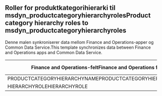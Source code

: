 ## <a name="product-category-hierarchy-roles-to-msdyn_productcategoryhierarchyroles"></a><span data-ttu-id="bf62c-101">Roller for produktkategorihierarki til msdyn_productcategoryhierarchyroles</span><span class="sxs-lookup"><span data-stu-id="bf62c-101">Product category hierarchy roles to msdyn_productcategoryhierarchyroles</span></span>

<span data-ttu-id="bf62c-102">Denne malen synkroniserer data mellom Finance and Operations-apper og Common Data Service.</span><span class="sxs-lookup"><span data-stu-id="bf62c-102">This template synchronizes data between Finance and Operations apps and Common Data Service.</span></span>

<span data-ttu-id="bf62c-103">Finance and Operations-felt</span><span class="sxs-lookup"><span data-stu-id="bf62c-103">Finance and Operations field</span></span> | <span data-ttu-id="bf62c-104">Tilordningstype</span><span class="sxs-lookup"><span data-stu-id="bf62c-104">Map type</span></span> | <span data-ttu-id="bf62c-105">Annet Dynamics 365-felt</span><span class="sxs-lookup"><span data-stu-id="bf62c-105">Other Dynamics 365 field</span></span> | <span data-ttu-id="bf62c-106">Standardverdi</span><span class="sxs-lookup"><span data-stu-id="bf62c-106">Default value</span></span>
---|---|---|---
<span data-ttu-id="bf62c-107">PRODUCTCATEGORYHIERARCHYNAME</span><span class="sxs-lookup"><span data-stu-id="bf62c-107">PRODUCTCATEGORYHIERARCHYNAME</span></span> | = | <span data-ttu-id="bf62c-108">msdyn_hierarchy.msdyn_name</span><span class="sxs-lookup"><span data-stu-id="bf62c-108">msdyn_hierarchy.msdyn_name</span></span> | 
<span data-ttu-id="bf62c-109">HIERARCHYROLE</span><span class="sxs-lookup"><span data-stu-id="bf62c-109">HIERARCHYROLE</span></span> | >< | <span data-ttu-id="bf62c-110">msdyn_hierarchyrole</span><span class="sxs-lookup"><span data-stu-id="bf62c-110">msdyn_hierarchyrole</span></span> | 
